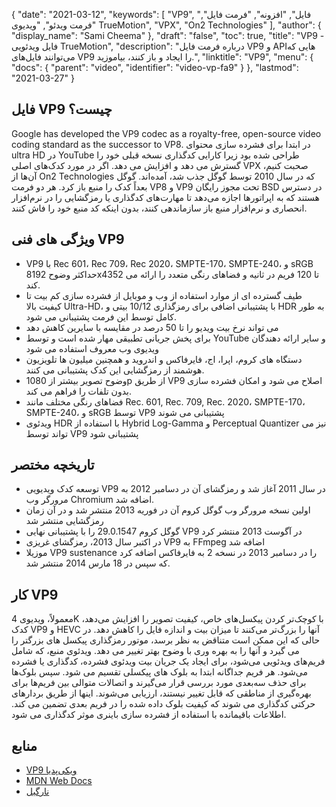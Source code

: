 {
  "date": "2021-03-12",
  "keywords": [
"VP9",
"فایل",
"افزونه",
"فرمت فایل",
"فرمت ویدئو",
"ویدیوی TrueMotion",
"VPX",
"On2 Technologies"
],
  "author": {
    "display_name": "Sami Cheema"
},
  "draft": "false",
  "toc": true,
  "title": "VP9 - فایل ویدئویی TrueMotion",
  "description": "درباره فرمت فایل VP9 و APIهایی که می‌توانند فایل‌های VP9 را ایجاد و باز کنند، بیاموزید.",
  "linktitle": "VP9",
  "menu": {
    "docs": {
      "parent": "video",
      "identifier": "video-vp-fa9"
}
},
  "lastmod": "2021-03-27"
}

## فایل VP9 چیست؟

Google has developed the VP9 codec as a royalty-free, open-source video coding standard as the successor to VP8. در ابتدا برای فشرده سازی محتوای ultra HD در YouTube طراحی شده بود زیرا کارایی کدگذاری نسخه قبلی خود را گسترش می دهد و افزایش می دهد. اگر در مورد کدک‌های اصلی VPX صحبت کنیم، آن‌ها از On2 Technologies که در سال 2010 توسط گوگل جذب شد، آمده‌اند. گوگل بعداً کدک را منبع باز کرد. هر دو فرمت VP8 و VP9 تحت مجوز رایگان BSD در دسترس هستند که به اپراتورها اجازه می‌دهد تا مهارت‌های کدگذاری یا رمزگشایی را در نرم‌افزار انحصاری و نرم‌افزار منبع باز سازماندهی کنند، بدون اینکه کد منبع خود را فاش کنند.

## ویژگی های فنی VP9

* VP9 با Rec 601، Rec 709، Rec 2020، SMPTE-170، SMPTE-240، و sRGB حداکثر وضوح 8192x4352 تا 120 فریم در ثانیه و فضاهای رنگی متعدد را ارائه می کند.
* طیف گسترده ای از موارد استفاده از وب و موبایل از فشرده سازی کم بیت تا کیفیت بالا Ultra-HD، با پشتیبانی اضافی برای رمزگذاری 10/12 بیتی و HDR به طور کامل توسط این فرمت پشتیبانی می شود.
* می تواند نرخ بیت ویدیو را تا 50 درصد در مقایسه با سایرین کاهش دهد
* برای پخش جریانی تطبیقی مهار شده است و توسط YouTube و سایر ارائه دهندگان ویدیوی وب معروف استفاده می شود
* دستگاه های کروم، اپرا، اج، فایرفاکس و اندروید و همچنین میلیون ها تلویزیون هوشمند از رمزگشایی این کدک پشتیبانی می کنند.
* وضوح تصویر بیشتر از 1080p از طریق VP9 اصلاح می شود و امکان فشرده سازی بدون تلفات را فراهم می کند.
* فضاهای رنگی مختلف مانند Rec. 601, Rec. 709, Rec. 2020، SMPTE-170، SMPTE-240، و sRGB توسط VP9 پشتیبانی می شوند
* ویدئوی HDR با استفاده از Hybrid Log-Gamma و Perceptual Quantizer نیز می تواند توسط VP9 پشتیبانی شود


## تاریخچه مختصر

 *  توسعه کدک ویدیویی VP9 در سال 2011 آغاز شد و رمزگشای آن در دسامبر 2012 به مرورگر وب Chromium اضافه شد.
 *  اولین نسخه مرورگر وب گوگل کروم آن در فوریه 2013 منتشر شد و در آن زمان رمزگشایی منتشر شد
 *  گوگل کروم 29.0.1547 را با پشتیبانی نهایی VP9 در آگوست 2013 منتشر کرد
 *  در اکتبر سال 2013، رمزگشای غریزی VP9 به FFmpeg اضافه شد
 *  موزیلا VP9 sustenance را در دسامبر 2013 در نسخه 2 به فایرفاکس اضافه کرد که سپس در 18 مارس 2014 منتشر شد.
 
## کار VP9

معمولاً، ویدیوی 4K با کوچک‌تر کردن پیکسل‌های خاص، کیفیت تصویر را افزایش می‌دهد، کدک VP9 و HEVC آنها را بزرگ‌تر می‌کنند تا میزان بیت و اندازه فایل را کاهش دهد. در حالی که این ممکن است متناقض به نظر برسد، موتور رمزگذاری پیکسل های بزرگتر را می گیرد و آنها را به بهره وری با وضوح بهتر تغییر می دهد. ویدئوی منبع، که شامل فریم‌های ویدئویی می‌شود، برای ایجاد یک جریان بیت ویدئوی فشرده، کدگذاری یا فشرده می‌شود. هر فریم جداگانه ابتدا به بلوک های پیکسلی تقسیم می شود. سپس بلوک‌ها برای حذف سه‌بعدی مورد بررسی قرار می‌گیرند و اتصالات متوالی بین فریم‌ها برای بهره‌گیری از مناطقی که قابل تغییر نیستند، ارزیابی می‌شوند. اینها از طریق بردارهای حرکتی کدگذاری می شوند که کیفیت بلوک داده شده را در فریم بعدی تضمین می کند. اطلاعات باقیمانده با استفاده از فشرده سازی باینری موثر کدگذاری می شود.

## منابع

 * [VP9 ویکی‌پدیا](https://en.wikipedia.org/wiki/VP9)
 * [MDN Web Docs](https://developer.mozilla.org/en-US/docs/Web/Media/Formats/Video_codecs#vp9)
 * [نارگیل](https://www.coconut.co/)

